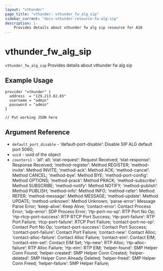 ```yaml
---
layout: "vthunder"
page_title: "vthunder: vthunder_fw_alg_sip"
sidebar_current: "docs-vthunder-resource-fw-alg-sip"
description: |-
	Provides details about vthunder fw alg sip resource for A10
---
```


# vthunder\_fw\_alg\_sip

`vthunder_fw_alg_sip` Provides details about vthunder fw alg sip
## Example Usage


```hcl
provider "vthunder" {
  address  = "129.213.82.65"
  username = "admin"
  password = "admin"
}

// Put working JSON here
```

## Argument Reference

* `default_port_disable` - ‘default-port-disable’: Disable SIP ALG default port 5060;
* `uuid` - uuid of the object
* `counters1` - ‘all’: all; ‘stat-request’: Request Received; ‘stat-response’: Response Received; ‘method-register’: Method REGISTER; ‘method-invite’: Method INVITE; ‘method-ack’: Method ACK; ‘method-cancel’: Method CANCEL; ‘method-bye’: Method BYE; ‘method-port-config’: Method OPTIONS; ‘method-prack’: Method PRACK; ‘method-subscribe’: Method SUBSCRIBE; ‘method-notify’: Method NOTIFY; ‘method-publish’: Method PUBLISH; ‘method-info’: Method INFO; ‘method-refer’: Method REFER; ‘method-message’: Method MESSAGE; ‘method-update’: Method UPDATE; ‘method-unknown’: Method Unknown; ‘parse-error’: Message Parse Error; ‘keep-alive’: Keep Alive; ‘contact-error’: Contact Process Error; ‘sdp-error’: SDP Process Error; ‘rtp-port-no-op’: RTP Port No Op; ‘rtp-rtcp-port-success’: RTP RTCP Port Success; ‘rtp-port-failure’: RTP Port Failure; ‘rtcp-port-failure’: RTCP Port Failure; ‘contact-port-no-op’: Contact Port No Op; ‘contact-port-success’: Contact Port Success; ‘contact-port-failure’: Contact Port Failure; ‘contact-new’: Contact Alloc; ‘contact-alloc-failure’: Contact Alloc Failure; ‘contact-eim’: Contact EIM; ‘contact-eim-set’: Contact EIM Set; ‘rtp-new’: RTP Alloc; ‘rtp-alloc-failure’: RTP Alloc Failure; ‘rtp-eim’: RTP EIM; ‘helper-found’: SMP Helper Conn Found; ‘helper-created’: SMP Helper Conn Created; ‘helper-deleted’: SMP Helper Conn Already Deleted; ‘helper-freed’: SMP Helper Conn Freed; ‘helper-failure’: SMP Helper Failure;

